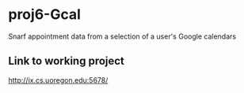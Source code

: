 # proj6-Gcal
Snarf appointment data from a selection of a user's Google calendars 

## Link to working project
http://ix.cs.uoregon.edu:5678/